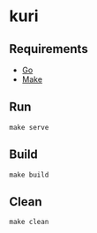 # kuri

## Requirements

* [Go](https://go.dev/)
* [Make](https://www.gnu.org/software/make/)

## Run

```
make serve
```

## Build

```
make build
```

## Clean

```
make clean
```
